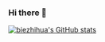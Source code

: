### Hi there 👋

<!--
**biezhihua/biezhihua** is a ✨ _special_ ✨ repository because its `README.md` (this file) appears on your GitHub profile.

Here are some ideas to get you started:

- 🔭 I’m currently working on ...
- 🌱 I’m currently learning ...
- 👯 I’m looking to collaborate on ...
- 🤔 I’m looking for help with ...
- 💬 Ask me about ...
- 📫 How to reach me: ...
- 😄 Pronouns: ...
- ⚡ Fun fact: ...
-->


[![biezhihua's GitHub stats](https://github-readme-stats.vercel.app/api?username=biezhihua)](https://github.com/anuraghazra/github-readme-stats)
